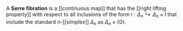 A **Serre fibration** is a [[continuous map]] that has the [[right lifting property]] with respect to all inclusions of the form $i : \Delta_n \hookrightarrow \Delta_n \times I$ that include the standard $n$-[[simplex]] $\Delta_n$ as $\Delta_n \times \{0\}$.  